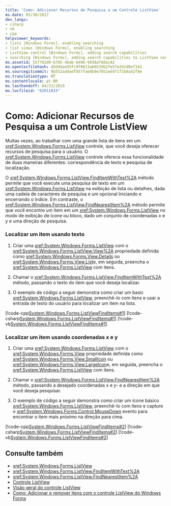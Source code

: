 ```yaml
---
title: 'Como: Adicionar Recursos de Pesquisa a um Controle ListView'
ms.date: 03/30/2017
dev_langs:
- csharp
- vb
- cpp
helpviewer_keywords:
- lists [Windows Forms], enabling searching
- list views [Windows Forms], enabling searching
- ListView control [Windows Forms], adding search capabilities
- searching [Windows Forms], adding search capabilities to ListView control
ms.assetid: 557782d9-b705-4bab-b496-9938afddac82
ms.openlocfilehash: d5d4dae55fc9f0613ab6535b2fe57e262d0ef141
ms.sourcegitcommit: 9b552addadfb57fab0b9e7852ed4f1f1b8a42f8e
ms.translationtype: MT
ms.contentlocale: pt-BR
ms.lasthandoff: 04/23/2019
ms.locfileid: "62011015"
---
```

# <a name="how-to-add-search-capabilities-to-a-listview-control"></a>Como: Adicionar Recursos de Pesquisa a um Controle ListView
Muitas vezes, ao trabalhar com uma grande lista de itens em um <xref:System.Windows.Forms.ListView> controle, que você deseja oferecer recursos de pesquisa para o usuário. O <xref:System.Windows.Forms.ListView> controle oferece essa funcionalidade de duas maneiras diferentes: correspondência de texto e pesquisa de localização.  
  
 O <xref:System.Windows.Forms.ListView.FindItemWithText%2A> método permite que você execute uma pesquisa de texto em um <xref:System.Windows.Forms.ListView> na exibição de lista ou detalhes, dada uma cadeia de caracteres de pesquisa e um opcional Iniciando e encerrando o índice. Em contraste, o <xref:System.Windows.Forms.ListView.FindNearestItem%2A> método permite que você encontre um item em um <xref:System.Windows.Forms.ListView> no modo de exibição de ícone ou bloco, dado um conjunto de coordenadas x e y e uma direção de pesquisa.  
  
### <a name="to-find-an-item-using-text"></a>Localizar um item usando texto  
  
1. Criar uma <xref:System.Windows.Forms.ListView> com o <xref:System.Windows.Forms.ListView.View%2A> propriedade definida como <xref:System.Windows.Forms.View.Details> ou <xref:System.Windows.Forms.View.List>e, em seguida, preencha o <xref:System.Windows.Forms.ListView> com itens.  
  
2. Chamar o <xref:System.Windows.Forms.ListView.FindItemWithText%2A> método, passando o texto do item que você deseja localizar.  
  
3. O exemplo de código a seguir demonstra como criar um basic <xref:System.Windows.Forms.ListView>, preenchê-lo com itens e usar a entrada de texto do usuário para localizar um item na lista.  
  
 [!code-cpp[System.Windows.Forms.ListViewFindItems#1](~/samples/snippets/cpp/VS_Snippets_Winforms/System.Windows.Forms.ListViewFindItems/cpp/form1.cpp#1)]
 [!code-csharp[System.Windows.Forms.ListViewFindItems#1](~/samples/snippets/csharp/VS_Snippets_Winforms/System.Windows.Forms.ListViewFindItems/CS/form1.cs#1)]
 [!code-vb[System.Windows.Forms.ListViewFindItems#1](~/samples/snippets/visualbasic/VS_Snippets_Winforms/System.Windows.Forms.ListViewFindItems/VB/form1.vb#1)]  
  
### <a name="to-find-an-item-using-x--and-y-coordinates"></a>Localizar um item usando coordenadas x e y  
  
1. Criar uma <xref:System.Windows.Forms.ListView> com o <xref:System.Windows.Forms.View> propriedade definida como <xref:System.Windows.Forms.View.SmallIcon> ou <xref:System.Windows.Forms.View.LargeIcon>e, em seguida, preencha o <xref:System.Windows.Forms.ListView> com itens.  
  
2. Chamar o <xref:System.Windows.Forms.ListView.FindNearestItem%2A> método, passando a desejado coordenadas x e y- e a direção em que você deseja pesquisar.  
  
3. O exemplo de código a seguir demonstra como criar um ícone básico <xref:System.Windows.Forms.ListView>, preenchê-lo com itens e capture o <xref:System.Windows.Forms.Control.MouseDown> evento para encontrar o item mais próximo na direção para cima.  
  
 [!code-cpp[System.Windows.Forms.ListViewFindItems#2](~/samples/snippets/cpp/VS_Snippets_Winforms/System.Windows.Forms.ListViewFindItems/cpp/form1.cpp#2)]
 [!code-csharp[System.Windows.Forms.ListViewFindItems#2](~/samples/snippets/csharp/VS_Snippets_Winforms/System.Windows.Forms.ListViewFindItems/CS/form1.cs#2)]
 [!code-vb[System.Windows.Forms.ListViewFindItems#2](~/samples/snippets/visualbasic/VS_Snippets_Winforms/System.Windows.Forms.ListViewFindItems/VB/form1.vb#2)]  
  
## <a name="see-also"></a>Consulte também

- <xref:System.Windows.Forms.ListView>
- <xref:System.Windows.Forms.ListView.FindItemWithText%2A>
- <xref:System.Windows.Forms.ListView.FindNearestItem%2A>
- [Controle ListView](listview-control-windows-forms.md)
- [Visão geral do controle ListView](listview-control-overview-windows-forms.md)
- [Como: Adicionar e remover itens com o controle ListView do Windows Forms](how-to-add-and-remove-items-with-the-windows-forms-listview-control.md)
